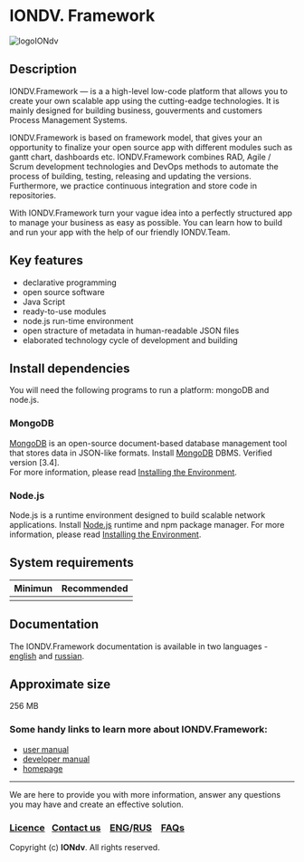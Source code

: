 # IONDV. Framework 
![logoIONdv](http://uploads/300244bdb7df4e03807ddb7b4132038c/logoIONdv.png)
## Description  
IONDV.Framework —  is a a high-level low-code platform that allows you to create your own scalable app using the cutting-eadge technologies. It is mainly designed for building business, gouverments and customers Process Management Systems.

IONDV.Framework is based on framework model, that gives your an opportunity to finalize your open source app with different modules such as gantt chart, dashboards etc. 
IONDV.Framework combines RAD, Agile / Scrum development technologies and DevOps methods to automate the process of building, testing, releasing and updating the versions. Furthermore, we practice continuous integration and store code in repositories.

With IONDV.Framework turn your vague idea into a perfectly structured app to manage your business as easy as possible. You can learn how to build and run your app with the help of our friendly IONDV.Team.

## Key features  

* declarative programming
* open source software
* Java Script 
* ready-to-use modules
* node.js run-time environment
* open stracture of metadata in human-readable JSON files
* elaborated technology cycle of development and building

## Install dependencies
You will need the following programs to run a platform: mongoDВ and node.js.

### MongoDB
[MongoDB](<https://www.mongodb.com/what-is-mongodb>) is an open-source document-based database management tool that stores data in JSON-like formats. Install [MongoDB](https://www.mongodb.org/) DBMS. Verified version [3.4].  
For more information, please read [Installing the Environment](<https://git.iondv.ru/ION/platform/blob/IONCORE-480/docs/ru/1_system_deployment/basic_settings/step1_installing_environment.md>).

### Node.js
Node.js is a runtime environment designed to build scalable network applications. Install [Node.js](<https://nodejs.org/en/>) runtime and npm package manager. For more information, please read [Installing the Environment](<https://git.iondv.ru/ION/platform/blob/IONCORE-480/docs/ru/1_system_deployment/basic_settings/step1_installing_environment.md>).

## System requirements
| Minimun    | Recommended   |  
| -------    | ------        |  
|            |               | 

## Documentation 
The IONDV.Framework documentation is available in two languages - [english](platform/docs/en/readme.md) and [russian](platform/docs/ru/readme.md).
## Approximate size
256 MB

### Some handy links to learn more about IONDV.Framework:
* [user manual](user)
* [developer manual](dev)
* [homepage](homepage) 

--------------------------------------------------------------------------  
We are here to provide you with more information, answer any questions you may have and create an effective solution.

 ### [Licence]()&ensp;  [Contact us](https://iondv.ru/index.html) &ensp;  [ENG]()/[RUS]()   &ensp; [FAQs]()          


Copyright (c) **IONdv**. All rights reserved.  

